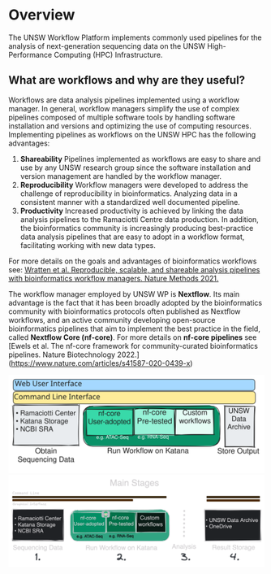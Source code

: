 # Overview

The UNSW Workflow Platform implements commonly used pipelines for the analysis of next-generation sequencing data on the UNSW High-Performance Computing (HPC) Infrastructure. 

## What are workflows and why are they useful?
Workflows are data analysis pipelines implemented using a workflow manager. In general, workflow managers simplify the use of complex pipelines composed of multiple software tools by handling software installation and versions and optimizing the use of computing resources. Implementing pipelines as workflows on the UNSW HPC has the following advantages:

1.	**Shareability** Pipelines implemented as workflows are easy to share and use by any UNSW research group since the software installation and version management are handled by the workflow manager.
2.	**Reproducibility** Workflow managers were developed to address the challenge of reproducibility in bioinformatics. Analyzing data in a consistent manner with a standardized well documented pipeline. 
3.	**Productivity** Increased productivity is achieved by linking the data analysis pipelines to the Ramaciotti Centre data production. In addition, the bioinformatics community is increasingly producing best-practice data analysis pipelines that are easy to adopt in a workflow format, facilitating working with new data types.

For more details on the goals and advantages of bioinformatics workflows see: [Wratten et al. Reproducible, scalable, and shareable analysis pipelines with bioinformatics workflow managers. Nature Methods 2021.](https://www.nature.com/articles/s41592-021-01254-9)
 
The workflow manager employed by UNSW WP is **Nextflow**. Its main advantage is the fact that it has been broadly adopted by the bioinformatics community with bioinformatics protocols often published as Nextflow workflows, and an active community developing open-source bioinformatics pipelines that aim to implement the best practice in the field, called **Nextflow Core (nf-core)**.
For more details on **nf-core pipelines** see [Ewels et al. The nf-core framework for community-curated bioinformatics pipelines. Nature Biotechnology 2022.] (https://www.nature.com/articles/s41587-020-0439-x)  

![Image title](./assets/gwp-overview.svg#only-light)
![Image title](./assets/gwp-overview-dark.png#only-dark)
